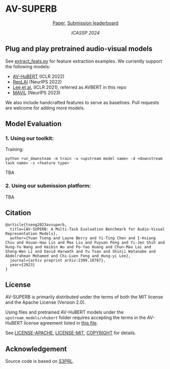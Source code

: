 # AV-SUPERB

<p align="center">  
    <a href="https://arxiv.org/abs/2309.10787">Paper</a>,
    <a href="https://av.superbbenchmark.org/">Submission leaderboard</a>
</p>
<p align="center">  
    <i>ICASSP 2024</i>
</p>

## Plug and play pretrained audio-visual models 
See [extract_feats.py](extract_feats.py) for feature extraction examples.
We currently support the following models:
- [AV-HuBERT](https://arxiv.org/abs/2201.02184) (ICLR 2022)
- [RepLAI](https://arxiv.org/abs/2209.13583) (NeurIPS 2022)
- [Lee et al.](https://arxiv.org/abs/2012.04124) (ICLR 2021), referred as AVBERT in this repo
- [MAViL](https://arxiv.org/abs/2212.08071) (NeurIPS 2023)

We also include handcrafted features to serve as baselines. Pull requests are welcome for adding more models.

## Model Evaluation

### 1. Using our toolkit:
Training:
```
python run_downsteam -m train -u <upstream model name> -d <downstream task name> -s <feature type>
```
TBA

### 2. Using our submission platform:
TBA

## Citation

```
@article{tseng2023avsuperb,
  title={AV-SUPERB: A Multi-Task Evaluation Benchmark for Audio-Visual Representation Models},
  author={Yuan Tseng and Layne Berry and Yi-Ting Chen and I-Hsiang Chiu and Hsuan-Hao Lin and Max Liu and Puyuan Peng and Yi-Jen Shih and Hung-Yu Wang and Haibin Wu and Po-Yao Huang and Chun-Mao Lai and Shang-Wen Li and David Harwath and Yu Tsao and Shinji Watanabe and Abdelrahman Mohamed and Chi-Luen Feng and Hung-yi Lee},
  journal={arXiv preprint arXiv:2309.10787},
  year={2023}
}
```

## License

AV-SUPERB is primarily distributed under the terms of both the MIT license and the Apache License (Version 2.0).

Using files and pretrained AV-HuBERT models under the `upstream_models/vhubert` folder requires accepting the terms in the AV-HuBERT license agreement listed in [this file](COPYRIGHT).

See [LICENSE-APACHE](LICENSE-APACHE), [LICENSE-MIT](LICENSE-MIT), [COPYRIGHT](COPYRIGHT) for details.

## Acknowledgement

Source code is based on [S3PRL](https://github.com/s3prl/s3prl).